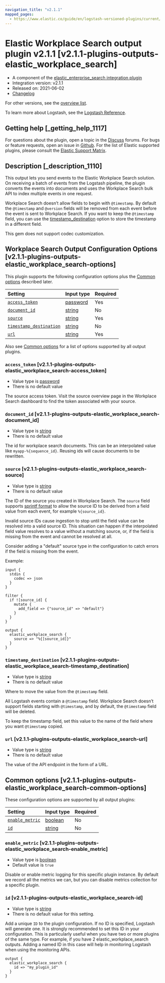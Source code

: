 ```yaml
---
navigation_title: "v2.1.1"
mapped_pages:
  - https://www.elastic.co/guide/en/logstash-versioned-plugins/current/v2.1.1-plugins-outputs-elastic_workplace_search.html
---
```


# Elastic Workplace Search output plugin v2.1.1 [v2.1.1-plugins-outputs-elastic_workplace_search]

* A component of the [elastic\_enterprise\_search integration plugin](integration-elastic_enterprise_search-index.md)
* Integration version: v2.1.1
* Released on: 2021-06-02
* [Changelog](https://github.com/logstash-plugins/logstash-integration-elastic_enterprise_search/blob/v2.1.1/CHANGELOG.md)

For other versions, see the [overview list](output-elastic_workplace_search-index.md).

To learn more about Logstash, see the [Logstash Reference](https://www.elastic.co/guide/en/logstash/current/index.html).

## Getting help [_getting_help_1117]

For questions about the plugin, open a topic in the [Discuss](http://discuss.elastic.co) forums. For bugs or feature requests, open an issue in [Github](https://github.com/logstash-plugins/logstash-integration-elastic_enterprise_search). For the list of Elastic supported plugins, please consult the [Elastic Support Matrix](https://www.elastic.co/support/matrix#matrix_logstash_plugins).

## Description [_description_1110]

This output lets you send events to the Elastic Workplace Search solution. On receiving a batch of events from the Logstash pipeline, the plugin converts the events into documents and uses the Workplace Search bulk API to index multiple events in one request.

Workplace Search doesn’t allow fields to begin with `@timestamp`. By default the `@timestamp` and `@version` fields will be removed from each event before the event is sent to Workplace Search. If you want to keep the `@timestamp` field, you can use the [timestamp\_destination](v2-1-1-plugins-outputs-elastic_workplace_search.md#v2.1.1-plugins-outputs-elastic_workplace_search-timestamp_destination) option to store the timestamp in a different field.

This gem does not support codec customization.

## Workplace Search Output Configuration Options [v2.1.1-plugins-outputs-elastic_workplace_search-options]

This plugin supports the following configuration options plus the [Common options](v2-1-1-plugins-outputs-elastic_workplace_search.md#v2.1.1-plugins-outputs-elastic_workplace_search-common-options) described later.

| Setting | Input type | Required |
| :- | :- | :- |
| [`access_token`](v2-1-1-plugins-outputs-elastic_workplace_search.md#v2.1.1-plugins-outputs-elastic_workplace_search-access_token) | [password](/lsr/value-types.md#password) | Yes |
| [`document_id`](v2-1-1-plugins-outputs-elastic_workplace_search.md#v2.1.1-plugins-outputs-elastic_workplace_search-document_id) | [string](/lsr/value-types.md#string) | No |
| [`source`](v2-1-1-plugins-outputs-elastic_workplace_search.md#v2.1.1-plugins-outputs-elastic_workplace_search-source) | [string](/lsr/value-types.md#string) | Yes |
| [`timestamp_destination`](v2-1-1-plugins-outputs-elastic_workplace_search.md#v2.1.1-plugins-outputs-elastic_workplace_search-timestamp_destination) | [string](/lsr/value-types.md#string) | No |
| [`url`](v2-1-1-plugins-outputs-elastic_workplace_search.md#v2.1.1-plugins-outputs-elastic_workplace_search-url) | [string](/lsr/value-types.md#string) | Yes |

Also see [Common options](v2-1-1-plugins-outputs-elastic_workplace_search.md#v2.1.1-plugins-outputs-elastic_workplace_search-common-options) for a list of options supported by all output plugins.

### `access_token` [v2.1.1-plugins-outputs-elastic_workplace_search-access_token]

* Value type is [password](/lsr/value-types.md#password)
* There is no default value

The source access token. Visit the source overview page in the Workplace Search dashboard to find the token associated with your source.

### `document_id` [v2.1.1-plugins-outputs-elastic_workplace_search-document_id]

* Value type is [string](/lsr/value-types.md#string)
* There is no default value

The id for workplace search documents. This can be an interpolated value like `myapp-%{sequence_id}`. Reusing ids will cause documents to be rewritten.

### `source` [v2.1.1-plugins-outputs-elastic_workplace_search-source]

* Value type is [string](/lsr/value-types.md#string)
* There is no default value

The ID of the source you created in Workplace Search. The `source` field supports [sprintf format](https://www.elastic.co/guide/en/logstash/current/event-dependent-configuration.html#sprintf) to allow the source ID to be derived from a field value from each event, for example `%{source_id}`.

Invalid source IDs cause ingestion to stop until the field value can be resolved into a valid source ID. This situation can happen if the interpolated field value resolves to a value without a matching source, or, if the field is missing from the event and cannot be resolved at all.

Consider adding a "default" source type in the configuration to catch errors if the field is missing from the event.

Example:

```
input {
  stdin {
    codec => json
  }
}

filter {
  if ![source_id] {
    mutate {
      add_field => {"source_id" => "default"}
    }
  }
}

output {
  elastic_workplace_search {
    source => "%{[source_id]}"
  }
}
```

### `timestamp_destination` [v2.1.1-plugins-outputs-elastic_workplace_search-timestamp_destination]

* Value type is [string](/lsr/value-types.md#string)
* There is no default value

Where to move the value from the `@timestamp` field.

All Logstash events contain a `@timestamp` field. Workplace Search doesn’t support fields starting with `@timestamp`, and by default, the `@timestamp` field will be deleted.

To keep the timestamp field, set this value to the name of the field where you want `@timestamp` copied.

### `url` [v2.1.1-plugins-outputs-elastic_workplace_search-url]

* Value type is [string](/lsr/value-types.md#string)
* There is no default value

The value of the API endpoint in the form of a URL.

## Common options [v2.1.1-plugins-outputs-elastic_workplace_search-common-options]

These configuration options are supported by all output plugins:

| Setting | Input type | Required |
| :- | :- | :- |
| [`enable_metric`](v2-1-1-plugins-outputs-elastic_workplace_search.md#v2.1.1-plugins-outputs-elastic_workplace_search-enable_metric) | [boolean](/lsr/value-types.md#boolean) | No |
| [`id`](v2-1-1-plugins-outputs-elastic_workplace_search.md#v2.1.1-plugins-outputs-elastic_workplace_search-id) | [string](/lsr/value-types.md#string) | No |

### `enable_metric` [v2.1.1-plugins-outputs-elastic_workplace_search-enable_metric]

* Value type is [boolean](/lsr/value-types.md#boolean)
* Default value is `true`

Disable or enable metric logging for this specific plugin instance. By default we record all the metrics we can, but you can disable metrics collection for a specific plugin.

### `id` [v2.1.1-plugins-outputs-elastic_workplace_search-id]

* Value type is [string](/lsr/value-types.md#string)
* There is no default value for this setting.

Add a unique `ID` to the plugin configuration. If no ID is specified, Logstash will generate one. It is strongly recommended to set this ID in your configuration. This is particularly useful when you have two or more plugins of the same type. For example, if you have 2 elastic\_workplace\_search outputs. Adding a named ID in this case will help in monitoring Logstash when using the monitoring APIs.

```
output {
  elastic_workplace_search {
    id => "my_plugin_id"
  }
}
```
